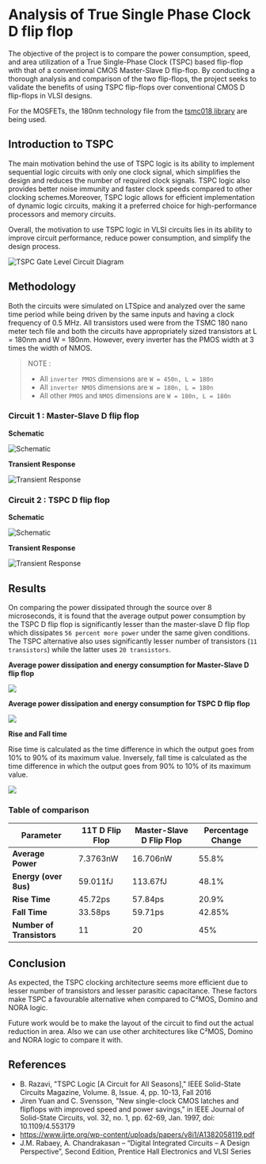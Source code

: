 # Analysis of True Single Phase Clock D flip flop

The objective of the project is to compare the power consumption, speed, and area utilization of a True Single-Phase Clock (TSPC) based flip-flop with that of a conventional CMOS Master-Slave D flip-flop. By conducting a thorough analysis and comparison of the two flip-flops, the project seeks to validate the benefits of using TSPC flip-flops over conventional CMOS D flip-flops in VLSI designs.

For the MOSFETs, the 180nm technology file from the [tsmc018 library](https://sanjayvidhyadharan.in/Downloads/tsmc_180_nm/) are being used.

## Introduction to TSPC

The main motivation behind the use of TSPC logic is its ability to implement sequential logic circuits with only one clock signal, which simplifies the design and reduces the number of required clock signals. TSPC logic also provides better noise immunity and faster clock speeds compared to other clocking schemes.Moreover, TSPC logic allows for efficient implementation of dynamic logic circuits, making it a preferred choice for high-performance processors and memory circuits.

Overall, the motivation to use TSPC logic in VLSI circuits lies in its ability to improve circuit performance, reduce power consumption, and simplify the design process.

![](/resources/TSPC.png "TSPC Gate Level Circuit Diagram")

## Methodology

Both the circuits were simulated on LTSpice and analyzed over the same time period while being driven by the same inputs and having a clock frequency of 0.5 MHz. All transistors used were from the TSMC 180 nano meter tech file and both the circuits have appropriately sized transistors at L = 180nm and W = 180nm. However, every inverter has the PMOS width at 3 times the width of NMOS.

> NOTE :
>
> - All `inverter PMOS` dimensions are `W = 450n, L = 180n`
> - All `inverter NMOS` dimensions are `W = 180n, L = 180n`
> - All other `PMOS` and `NMOS` dimensions are `W = 180n, L = 180n`

### Circuit 1 : Master-Slave D flip flop

**Schematic**

![](/resources/MS/schematic.png "Schematic")

**Transient Response**

![](/resources/MS/response.png "Transient Response")

### Circuit 2 : TSPC D flip flop

**Schematic**

![](/resources/TSPC/schematic.png "Schematic")

**Transient Response**

![](/resources/TSPC/response.png "Transient Response")

## Results

On comparing the power dissipated through the source over 8 microseconds, it is found that the average output power consumption by the TSPC D flip flop is significantly lesser than the master-slave D flip flop which dissipates `56 percent more power` under the same given conditions. The TSPC alternative also uses significantly lesser number of transistors (`11 transistors`) while the latter uses `20 transistors`.

**Average power dissipation and energy consumption for Master-Slave D flip flop**

![](/resources/MS/power.png)

**Average power dissipation and energy consumption for TSPC D flip flop**

![](/resources/TSPC/power.png)

**Rise and Fall time**

Rise time is calculated as the time difference in which the output goes from 10% to 90% of its maximum value. Inversely, fall time is calculated as the time difference in which the output goes from 90% to 10% of its maximum value.

![](/resources/rise%20time%20fall%20time.png)

### Table of comparison

| Parameter                 | 11T D Flip Flop | Master-Slave D Flip Flop | Percentage Change |
| ------------------------- | --------------- | ------------------------ | ----------------- |
| **Average Power**         | 7.3763nW        | 16.706nW                 | 55.8%             |
| **Energy (over 8us)**     | 59.011fJ        | 113.67fJ                 | 48.1%             |
| **Rise Time**             | 45.72ps         | 57.84ps                  | 20.9%             |
| **Fall Time**             | 33.58ps         | 59.71ps                  | 42.85%            |
| **Number of Transistors** | 11              | 20                       | 45%               |

## Conclusion

As expected, the TSPC clocking architecture seems more efficient due to lesser number of transistors and lesser parasitic capacitance. These factors make TSPC a favourable alternative when compared to C²MOS, Domino and NORA logic.

Future work would be to make the layout of the circuit to find out the actual reduction in area. Also we can use other architectures like C²MOS, Domino and NORA logic to compare it with.

## References

- B. Razavi, "TSPC Logic [A Circuit for All Seasons]," IEEE Solid-State Circuits Magazine, Volume. 8, Issue. 4, pp. 10-13, Fall 2016
- Jiren Yuan and C. Svensson, "New single-clock CMOS latches and flipflops with improved speed and power savings," in IEEE Journal of Solid-State Circuits, vol. 32, no. 1, pp. 62-69, Jan. 1997, doi: 10.1109/4.553179
- https://www.ijrte.org/wp-content/uploads/papers/v8i1/A1382058119.pdf
- J.M. Rabaey, A. Chandrakasan – “Digital Integrated Circuits – A Design Perspective”, Second Edition, Prentice Hall Electronics and VLSI Series
